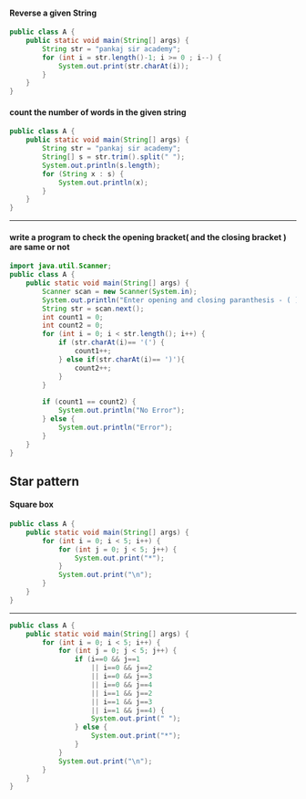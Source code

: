 #### Reverse a given String ####

```java
public class A {
    public static void main(String[] args) {
    	String str = "pankaj sir academy";
    	for (int i = str.length()-1; i >= 0 ; i--) {
    		System.out.print(str.charAt(i));
		}
    }
}
```

#### count the number of words in the given string ####

```java
public class A {
    public static void main(String[] args) {
    	String str = "pankaj sir academy";
    	String[] s = str.trim().split(" ");
    	System.out.println(s.length);
    	for (String x : s) {
    		System.out.println(x);
		}
    }
}
```

---
#### write a program to check the opening bracket( and the closing bracket ) are same or not ####


```java
import java.util.Scanner;
public class A {
    public static void main(String[] args) {
    	Scanner scan = new Scanner(System.in);
    	System.out.println("Enter opening and closing paranthesis - ( )");
    	String str = scan.next();
    	int count1 = 0;
    	int count2 = 0;
    	for (int i = 0; i < str.length(); i++) {
			if (str.charAt(i)== '(') {
				count1++;
			} else if(str.charAt(i)== ')'){
				count2++;
			}
		}
    	
    	if (count1 == count2) {
			System.out.println("No Error");
		} else {
			System.out.println("Error");
		}
    }
}
```

## Star pattern ##
#### Square box ####

```java
public class A {
	public static void main(String[] args) {
		for (int i = 0; i < 5; i++) {
			for (int j = 0; j < 5; j++) {
				System.out.print("*");
			}
			System.out.print("\n");
		}
	}
}
```

----
```java
public class A {
	public static void main(String[] args) {
		for (int i = 0; i < 5; i++) {
			for (int j = 0; j < 5; j++) {
				if (i==0 && j==1 
					|| i==0 && j==2
					|| i==0 && j==3
					|| i==0 && j==4
					|| i==1 && j==2
					|| i==1 && j==3
					|| i==1 && j==4) {
					System.out.print(" ");
				} else {
					System.out.print("*");
				}
			}
			System.out.print("\n");
		}
	}
}
```
